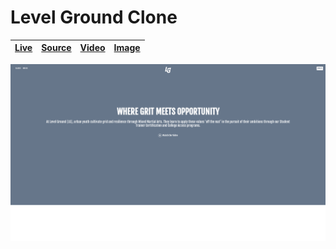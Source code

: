 [level-ground-clone image]: https://raw.githubusercontent.com/RascalTwo/static-websites/assets/assets/Level-Ground/1920x1080.png "Clone of Level Ground"
[level-ground-clone video]: https://raw.githubusercontent.com/RascalTwo/static-websites/assets/assets/Level-Ground/1920x1080.webm
[level-ground-clone live]: https://rascaltwo.github.io/static-websites/Level-Ground
[level-ground-clone source]: https://github.com/RascalTwo/static-websites/tree/main/Level-Ground

# Level Ground Clone

| [Live][level-ground-clone live] | [Source][level-ground-clone source] | [Video][level-ground-clone video] | [Image][level-ground-clone image] |
| - | - | - | - |

[![Clone of Level Ground][level-ground-clone image]][level-ground-clone video]
